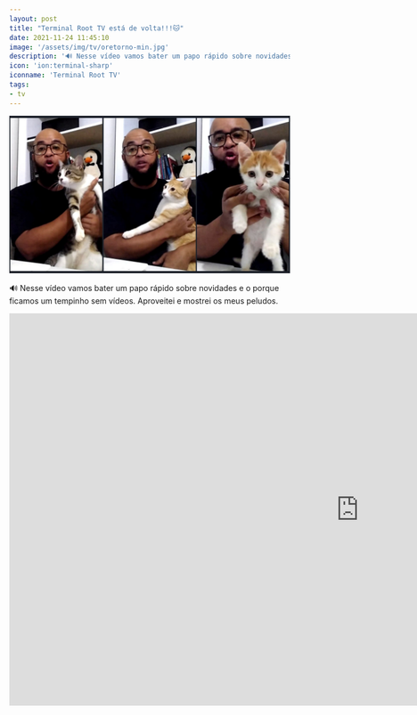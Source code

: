 ```yaml
---
layout: post
title: "Terminal Root TV está de volta!!!🐱"
date: 2021-11-24 11:45:10
image: '/assets/img/tv/oretorno-min.jpg'
description: '🔊 Nesse vídeo vamos bater um papo rápido sobre novidades e o porque ficamos um tempinho sem vídeos. Aproveitei e mostrei os meus peludos.'
icon: 'ion:terminal-sharp'
iconname: 'Terminal Root TV'
tags:
- tv
---
```


![Terminal Root TV está de volta](/assets/img/tv/oretorno-min.jpg)

<script>window.location = "https://youtu.be/FGhbPj5S0FI";</script>

🔊 Nesse vídeo vamos bater um papo rápido sobre novidades e o porque ficamos um tempinho sem vídeos. Aproveitei e mostrei os meus peludos.

<iframe width="1253" height="705" src="https://youtu.be/FGhbPj5S0FI" title="YouTube video player" frameborder="0" allow="accelerometer; autoplay; clipboard-write; encrypted-media; gyroscope; picture-in-picture" allowfullscreen></iframe>


<!-- QUADRADO -->
<script async src="//pagead2.googlesyndication.com/pagead/js/adsbygoogle.js"></script>
<ins class="adsbygoogle"
style="display:inline-block;width:336px;height:280px"
data-ad-client="ca-pub-2838251107855362"
data-ad-slot="5351066970"></ins>
<script>
(adsbygoogle = window.adsbygoogle || []).push({});
</script>

